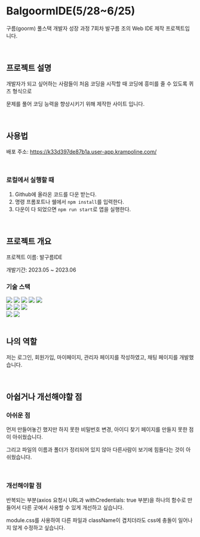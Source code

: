 # BalgoormIDE(5/28~6/25)
구름(goorm) 풀스택 개발자 성장 과정 7회차 발구름 조의 Web IDE 제작 프로젝트입니다.


<br>


## 프로젝트 설명
개발자가 되고 싶어하는 사람들이 처음 코딩을 시작할 때 코딩에 흥미를 줄 수 있도록 퀴즈 형식으로


문제를 풀어 코딩 능력을 향상시키기 위해 제작한 사이트 입니다.

<br>


## 사용법
배포 주소: https://k33d397de87b1a.user-app.krampoline.com/


<br>


### 로컬에서 실행할 때
1. Github에 올라온 코드를 다운 받는다.
2. 명령 프롬포트나 쉘에서 `npm install`를 입력한다.
3. 다운이 다 되었으면 `npm run start`로 앱을 실행한다.


<br>


## 프로젝트 개요

프로젝트 이름: 발구름IDE


개발기간: 2023.05 ~ 2023.06


<div><h3>기술 스택</h3></div>

<div> 
  
  <img src="https://img.shields.io/badge/html5-E34F26?style=for-the-badge&logo=html5&logoColor=white"> 
  <img src="https://img.shields.io/badge/css-1572B6?style=for-the-badge&logo=css3&logoColor=white"> 
  <img src="https://img.shields.io/badge/javascript-F7DF1E?style=for-the-badge&logo=javascript&logoColor=black"> 
  <img src="https://img.shields.io/badge/react-61DAFB?style=for-the-badge&logo=react&logoColor=black">
  <img src="https://img.shields.io/badge/bootstrap-7952B3?style=for-the-badge&logo=bootstrap&logoColor=white">
  <br>

  <img src="https://img.shields.io/badge/mariaDB-003545?style=for-the-badge&logo=mariaDB&logoColor=white"> 
  <img src="https://img.shields.io/badge/spring-6DB33F?style=for-the-badge&logo=spring&logoColor=white"> 
  <img src="https://img.shields.io/badge/amazonaws-232F3E?style=for-the-badge&logo=amazonaws&logoColor=white">
  <br>
 
  <img src="https://img.shields.io/badge/github-181717?style=for-the-badge&logo=github&logoColor=white">
  <img src="https://img.shields.io/badge/git-F05032?style=for-the-badge&logo=git&logoColor=white">
  <br>
</div>


<br>


## 나의 역할


저는 로그인, 회원가입, 마이페이지, 관리자 페이지를 작성하였고, 채팅 페이지를 개발했습니다.


<br>


## 아쉽거나 개선해야할 점


### 아쉬운 점
먼저 만들어놓긴 했지만 하지 못한 비밀번호 변경, 아이디 찾기 페이지를 만들지 못한 점이 아쉬웠습니다.


그리고 파일의 이름과 폴더가 정리되어 있지 않아 다른사람이 보기에 힘들다는 것이 아쉬웠습니다.


<br>


### 개선해야할 점
반복되는 부분(axios 요청시 URL과 withCredentials: true 부분)을 하나의 함수로 만들어서 다른 곳에서 사용할 수 있게 개선하고 싶습니다.


module.css를 사용하여 다른 파일과 className이 겹치더라도 css에 충돌이 일어나지 않게 수정하고 싶습니다.
